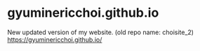 # gyuminericchoi.github.io
New updated version of my website. (old repo name: choisite_2) https://gyuminericchoi.github.io/
